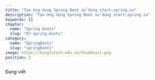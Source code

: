 ```yaml
---
title: "Tạo ứng dụng Spring Boot sử dụng start.spring.io"
description: "Tạo ứng dụng Spring Boot sử dụng start.spring.io"
keywords: []
chapter:
  name: "Spring boots"
  slug: "07-spring-boots"
category:
  name: "SpringBoots"
  slug: "springboots"
image: https://kungfutech.edu.vn/thumbnail.png
position: 3
---
```


Đang viết
